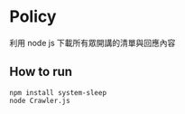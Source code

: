 # Policy

利用 node js 下載所有眾開講的清單與回應內容

## How to run

```
npm install system-sleep
node Crawler.js
```

